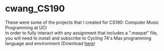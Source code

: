 ﻿# cwang_CS190
 
 These were some of the projects that I created for CS190: Computer Music Programming at UCI \
 In order to fully interact with any assignment that includes a ".maxpat" file, 
 you will need to install and subscribe to Cycling 74's Max programming language and environment (Download [here](https://cycling74.com/products/max/))
